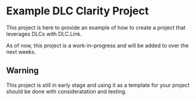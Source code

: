 # Example DLC Clarity Project

This project is here to provide an example of how to create a project that leverages DLCs with DLC.Link.

As of now, this project is a work-in-progress and will be added to over the next weeks.

## Warning

This project is still in early stage and using it as a template for your project should be done with consideratation and testing. 

